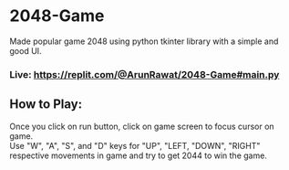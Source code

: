 # 2048-Game

Made popular game 2048 using python tkinter library with a simple and good UI.
<br>

### Live: https://replit.com/@ArunRawat/2048-Game#main.py

## How to Play:

Once you click on run button, click on game screen to focus cursor on game.
<br>
Use "W", "A", "S", and "D" keys for "UP", "LEFT, "DOWN", "RIGHT" respective movements in game and try to get 2044 to win the game.
